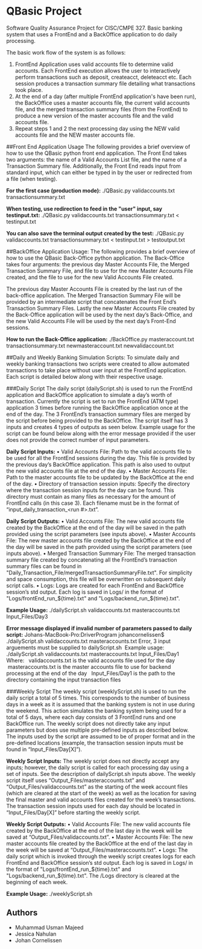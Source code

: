 # QBasic Project

Software Quality Assurance Project for CISC/CMPE 327.
Basic banking system that uses a FrontEnd and a BackOffice application to do daily processing. 

The basic work flow of the system is as follows:
1. FrontEnd Application uses valid accounts file to determine valid accounts. Each FrontEnd execution allows the user to interactively perform transactions such as deposit, createacct, deleteacct etc. Each session produces a transaction summary file detailing what transactions took place.
2. At the end of a day (after multiple FrontEnd application's have been run), the BackOffice uses a master accounts file, the current valid accounts file, and the merged transaction summary files (from the FrontEnd) to produce a new version of the master accounts file and the valid accounts file.
3. Repeat steps 1 and 2 the next processing day using the NEW valid accounts file and the NEW master accounts file.

##Front End Application Usage
The following provides a brief overview of how to use the QBasic python front end application.
The Front End takes two arguments: the name of a Valid Accounts List file, and the name of a Transaction Summary file.
Additionally, the Front End reads input from standard input, which can either be typed in by the user or redirected from a file (when testing). 

**For the first case (production mode):**
./QBasic.py validaccounts.txt transactionsummary.txt

**When testing, use redirection to feed in the "user" input, say testinput.txt:**
./QBasic.py validaccounts.txt transactionsummary.txt < testinput.txt

**You can also save the terminal output created by the test:**
./QBasic.py validaccounts.txt transactionsummary.txt < testinput.txt > testoutput.txt

##BackOffice Application Usage:
The following provides a brief overview of how to use the QBasic Back-Office python application.
The Back-Office takes four arguments: the previous day Master Accounts File, the Merged Transaction Summary File, and file to use for the new Master Accounts File created, and the file to use for the new Valid Accounts File created.

The previous day Master Accounts File is created by the last run of the back-office application. The Merged Transaction Summary File will be provided by an intermediate script that concatenates the Front End’s Transaction Summary Files. Lastly the new Master Accounts File created by the Back-Office application will be used by the next day’s Back-Office, and the new Valid Accounts File will be used by the next day’s Front-End sessions.

**How to run the Back-Office application:**
./BackOffice.py masteraccount.txt transactionsummary.txt newmasteraccount.txt newvalidaccount.txt

##Daily and Weekly Banking Simulation Scripts:
To simulate daily and weekly banking transactions two scripts were created to allow automated transactions to take place without user input at the FrontEnd application. Each script is detailed below along with their respective usage.

###Daily Script
The daily script (dailyScript.sh) is used to run the FrontEnd application and BackOffice application to simulate a day’s worth of transaction. Currently the script is set to run the FrontEnd (ATM type) application 3 times before running the BackOffice application once at the end of the day. The 3 FrontEnd’s transaction summary files are merged by the script before being provided to the BackOffice. The script itself has 3 inputs and creates 4 types of outputs as seen below. Example usage for the script can be found below along with the error message provided if the user does not provide the correct number of input parameters. 

**Daily Script Inputs:**
•	Valid Accounts File: Path to the valid accounts file to be used for all the FrontEnd sessions during the day. This file is provided by the previous day’s BackOffice application. This path is also used to output the new valid accounts file at the end of the day. 
•	Master Accounts File: Path to the master accounts file to be updated by the BackOffice at the end of the day.
•	Directory of transaction session inputs: Specify the directory where the transaction session inputs for the day can be found. This directory must contain as many files as necessary for the amount of FrontEnd calls (in this case 3). Each filename must be in the format of “input_daily_transaction_<run #>.txt”.

**Daily Script Outputs:**
•	Valid Accounts File: The new valid accounts file created by the BackOffice at the end of the day will be saved in the path provided using the script parameters (see inputs above).
•	Master Accounts File: The new master accounts file created by the BackOffice at the end of the day will be saved in the path provided using the script parameters (see inputs above).
•	Merged Transaction Summary File: The merged transaction summary file created by concatenating all the FrontEnd’s transaction summary files can be found in "Daily_Transaction_File/mergedTransactionSummaryFile.txt". For simplicity and space consumption, this file will be overwritten on subsequent daily script calls.
•	Logs: Logs are created for each FrontEnd and BackOffice session’s std output. Each log is saved in Logs/ in the format of "Logs/frontEnd_run_${time}.txt" and "Logs/backend_run_${time}.txt".

**Example Usage:**
./dailyScript.sh validaccounts.txt masteraccounts.txt Input_Files/Day3

**Error message displayed if invalid number of parameters passed to daily script:**
Johans-MacBook-Pro:DriverProgram johancornelissen$ ./dailyScript.sh validaccounts.txt masteraccounts.txt
Error, 3 input arguements must be supplied to dailyScript.sh 
Example usage: ./dailyScript.sh validaccounts.txt masteraccounts.txt Input_Files/Day1 
Where: 
 validaccounts.txt is the valid accounts file used for the day 
 masteraccounts.txt is the master accounts file to use for backend processing at the end of the day 
 Input_Files/Day1 is the path to the directory containing the input transaction files

###Weekly Script
The weekly script (weeklyScript.sh) is used to run the daily script a total of 5 times. This corresponds to the number of business days in a week as it is assumed that the banking system is not in use during the weekend. This action simulates the banking system being used for a total of 5 days, where each day consists of 3 FrontEnd runs and one BackOffice run. The weekly script does not directly take any input parameters but does use multiple pre-defined inputs as described below. The inputs used by the script are assumed to be of proper format and in the pre-defined locations (example, the transaction session inputs must be found in “Input_Files/Day[X]”).

**Weekly Script Inputs:**
The weekly script does not directly accept any inputs; however, the daily script is called for each processing day using a set of inputs. See the description of dailyScript.sh inputs above. The weekly script itself uses “Output_Files/masteraccounts.txt” and “Output_Files/validaccounts.txt” as the starting of the week account files (which are cleared at the start of the week) as well as the location for saving the final master and valid accounts files created for the week’s transactions. The transaction session inputs used for each day should be located in “Input_Files/Day[X]” before starting the weekly script.

**Weekly Script Outputs:**
•	Valid Accounts File: The new valid accounts file created by the BackOffice at the end of the last day in the week will be saved at “Output_Files/validaccounts.txt”.
•	Master Accounts File: The new master accounts file created by the BackOffice at the end of the last day in the week will be saved at “Output_Files/masteraccounts.txt”.
•	Logs: The daily script which is invoked through the weekly script creates logs for each FrontEnd and BackOffice session’s std output. Each log is saved in Logs/ in the format of "Logs/frontEnd_run_${time}.txt" and "Logs/backend_run_${time}.txt". The /Logs directory is cleared at the beginning of each week.

**Example Usage:**
./weeklyScript.sh

## Authors
* Muhammad Usman Majeed
* Jessica Nahulan
* Johan Cornelissen
